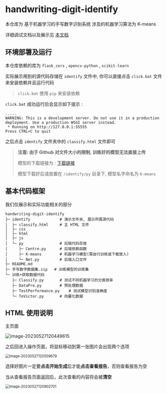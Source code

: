 #  handwriting-digit-identify

本仓库为 基于机器学习的手写数字识别系统 涉及的机器学习算法为 K-means

详细调试文档以及展示见 [本文档](/doc/Summary.md)

## 环境部署及运行

本仓库依赖的库为 `flask_cors` , `opencv-python` , `scikit-learn`

实际展示用到的源代码存储在 `identify` 文件中, 你可以直接点击 `click.bat` 文件来安装依赖并且运行代码

> `click.bat` 使用 `pip` 来安装依赖

`click.bat` 成功运行后会显示如下提示 : 
```
.....
WARNING: This is a development server. Do not use it in a production deployment. Use a production WSGI server instead.
 * Running on http://127.0.0.1:55555
Press CTRL+C to quit
```
之后点击 `identify` 文件夹中的 `classify.html` 文件即可

> **注意: 由于 Github 对文件大小的限制, 训练好的模型无法直接上传**
>
> 模型的下载链接为 : [下载链接](https://cloud.socoding.cn/s/mG9Td)
>
> 模型下载好后请放置在 `/identify/py` 目录下, 模型名字命名为 `K-means`

## 基本代码框架
我们仅展示和实际功能相关的部分

```
handwriting-digit-identify
├─ identify             # 演示文件夹, 展示所需源代码
│  ├─ classify.html     # 主 HTML 文件
│  ├─ css
│  ├─ html
│  ├─ js
│  └─ py                # 后端代码存放
│     ├─ Centre.py      # 后端依赖函数
│     ├─ K-means        # 机器学习模型(需自行训练或下载放入)
│     └─ Net.py         # 后端入口文件
├─ README.md
├─ 手写数字数据集.zip   # 训练模型的训练集
└─ 训练+获取数据代码
   ├─ Classify.py       # 测试不同机器学习的分类效率
   ├─ DataPre.py        # 预处理数据
   ├─ TestPerformance.py    # 测试模型识别准确度
   └─ ToVictor.py       # 向量化数据

```

## HTML 使用说明

主页面

![image-20230527120449615](https://gitee.com/qq3109778990/remem_pic/raw/master/img/image-20230527120449615.png)



之后回进入操作页面，将鼠标移动到第一张图片会出现两个选项

<img src="https://gitee.com/qq3109778990/remem_pic/raw/master/img/image-20230527120559679.png" alt="image-20230527120559679" style="zoom:80%;" />



选择好图片一定要**点击开始生成**后才能**点击查看报告**，否则查看报告为空

当从查看报告页面返回后，此次查看的内容将会被**清空**

<img src="https://gitee.com/qq3109778990/remem_pic/raw/master/img/image-20230527120902701.png" alt="image-20230527120902701" style="zoom:80%;" />